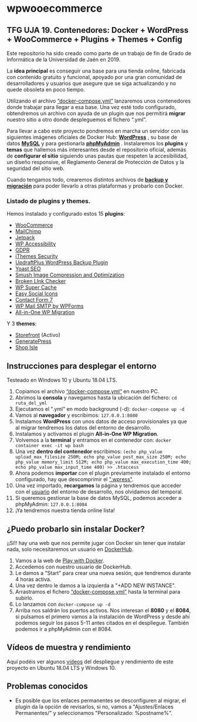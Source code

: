 # wpwooecommerce
## TFG UJA 19. Contenedores: Docker + WordPress + WooCommerce + Plugins + Themes + Config

Este repositorio ha sido creado como parte de un trabajo de fin de Grado de Informática de la Universidad de Jaén en 2019.

La **idea principal** es conseguir una base para una tienda online, fabricada con contenido gratuito y funcional, apoyado por una gran comunidad de desarrolladores y usuarios que asegure que se siga actualizando y no quede obsoleta en poco tiempo.  

Utilizando el archivo [“docker-compose.yml”](https://github.com/cil00001/wpwooecommerce/blob/master/docker-compose.yml) lanzaremos unos contenedores donde trabajar para llegar a esa base. Una vez esté todo configurado, obtendremos un archivo con ayuda de un plugin que nos permitirá **migrar** nuestro sitio a otro donde despleguemos el fichero “.yml”.

Para llevar a cabo este proyecto pondremos en marcha un servidor con las siguientes imágenes oficiales de Docker Hub: **[WordPress](https://hub.docker.com/_/wordpress)** , su base de datos  **[MySQL](https://hub.docker.com/_/mysql)**  y para gestionarla **[phpMyAdmin](https://hub.docker.com/r/phpmyadmin/phpmyadmin)** . Instalaremos los **plugins** y **temas** que hallemos más interesantes desde el repositorio oficial, además de **configurar el sitio** siguiendo unas pautas que respeten la accesibilidad, un diseño responsive, el Reglamento General de Protección de Datos y la seguridad del sitio web. 

Cuando tengamos todo, crearemos distintos archivos de **[backup y migración](https://github.com/cil00001/wpwooecommerce/tree/master/Backup%26Migration)** para poder llevarlo a otras plataformas y probarlo con Docker.

### Listado de plugins y themes.

Hemos instalado y configurado estos 15 **plugins**:
- [WooCommerce](https://es.wordpress.org/plugins/woocommerce/)
- [MailChimp](https://es.wordpress.org/plugins/woocommerce-mailchimp/)
- [Jetpack](https://es.wordpress.org/plugins/jetpack/)
- [WP Accessibility](https://es.wordpress.org/plugins/wp-accessibility/)
- [GDPR](https://es.wordpress.org/plugins/gdpr/)
- [iThemes Security](https://es.wordpress.org/plugins/better-wp-security/)
- [UpdraftPlus WordPress Backup Plugin](https://es.wordpress.org/plugins/updraftplus/)
- [Yoast SEO](https://es.wordpress.org/plugins/wordpress-seo/)
- [Smush Image Compression and Optimization](https://es.wordpress.org/plugins/wp-smushit/)
- [Broken LInk Checker](https://es.wordpress.org/plugins/broken-link-checker/)
- [WP Super Cache](https://es.wordpress.org/plugins/wp-super-cache/)
- [Easy Social Icons](https://es.wordpress.org/plugins/easy-social-icons/)
- [Contact Form 7](https://es.wordpress.org/plugins/contact-form-7/)
- [WP Mail SMTP by WPForms](https://es.wordpress.org/plugins/wp-mail-smtp/)
- [All-in-One WP Migration](https://es.wordpress.org/plugins/all-in-one-wp-migration/)

Y 3 **themes**:
- [Storefront](https://es.wordpress.org/themes/storefront/) (Activo)
- [GeneratePress](https://es.wordpress.org/themes/generatepress/)
- [Shop Isle](https://es.wordpress.org/themes/shop-isle/)

## Instrucciones para desplegar el entorno

Testeado en Windows 10 y Ubuntu 18.04 LTS.

1. Copiamos el archivo [“docker-compose.yml”](https://github.com/cil00001/wpwooecommerce/blob/master/docker-compose.yml) en nuestro PC.
2. Abrimos la **consola** y navegamos hasta la ubicación del fichero: `cd ruta_del_yml`
3. Ejecutamos el ".yml" en modo background (-d): `docker-compose up -d`
4. Vamos al **navegador** y escribimos: `127.0.0.1:8080`
5. Instalamos **WordPress** con unos datos de acceso provisionales ya que al migrar tendremos los datos del entorno de desarrollo.
6. Instalamos y activamos el plugin **All-in-One WP Migration**.
7. Volvemos a la **terminal** y entramos en el contenedor con: `docker container exec -it wp bash`
8. Una vez **dentro del contenedor** escribimos: `(echo php_value upload_max_filesize 250M; echo php_value post_max_size 250M; echo php_value memory_limit 512M; echo php_value max_execution_time 400; echo php_value max_input_time 400) >> .htaccess`
9. Ahora podemos **importar** con el plugin previamente instalado el entorno configurado, hay que descomprimir el [".wpress"](https://github.com/cil00001/wpwooecommerce/tree/master/Backup%26Migration/MigrationFile_All-in-One%20WP%20Migration).
10. Una vez importado, **recargamos** la página y tendremos que acceder con el [usuario](https://github.com/cil00001/wpwooecommerce/blob/master/Backup%26Migration/Acceso) del entorno de desarrollo, nos olvidamos del temporal.
11. Si queremos gestionar la base de datos MySQL, podemos acceder a phpMyAdmin: `127.0.0.1:8084` 
12. ¡Ya tendremos nuestra tienda online lista! 

## ¿Puedo probarlo sin instalar Docker?

¡¡Sí!! hay una web que nos permite jugar con Docker sin tener que instalar nada, solo necesitaremos un usuario en [DockerHub](https://hub.docker.com/).

1. Vamos a la web de [Play with Docker](https://labs.play-with-docker.com/#).
2. Accedemos con nuestro usuario de DockerHub.
3. Le damos a "Start" para crear una nueva sesión, que tendremos durante 4 horas activa.
4. Una vez dentro le damos a la izquierda a "+ADD NEW INSTANCE".
5. Arrastramos el fichero [“docker-compose.yml”](https://github.com/cil00001/wpwooecommerce/blob/master/docker-compose.yml) hasta la terminal para subirlo.
6. Lo lanzamos con `docker-compose up -d`
7. Arriba nos saldrán los puertos activos. Nos interesan el **8080** y el **8084**, si pulsamos el primero vamos a la instalación de WordPress y desde ahí podemos seguir los pasos 5-11 antes citados  en el despliegue. También podemos ir a phpMyAdmin con el 8084.

## Vídeos de muestra y rendimiento

Aquí podéis ver algunos [vídeos](https://drive.google.com/open?id=10EOfHWG3OKoM1ptfs6G9m8H4DWsCzmpp) del despliegue y rendimiento de este proyecto en Ubuntu 18.04 LTS y Windows 10.

## Problemas conocidos

- Es posible que los enlaces permanentes se desconfiguren al migrar, el plugin da la opción de revisarlos, si no, vamos a "Ajustes/Enlaces Permanentes/" y seleccionamos "Personalizado: %postname%".
